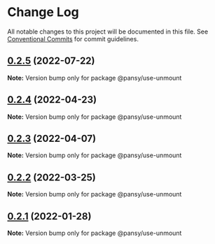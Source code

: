 # Change Log

All notable changes to this project will be documented in this file.
See [Conventional Commits](https://conventionalcommits.org) for commit guidelines.

## [0.2.5](https://github.com/pansyjs/react-hooks/compare/@pansy/use-unmount@0.2.4...@pansy/use-unmount@0.2.5) (2022-07-22)

**Note:** Version bump only for package @pansy/use-unmount





## [0.2.4](https://github.com/pansyjs/react-hooks/compare/@pansy/use-unmount@0.2.3...@pansy/use-unmount@0.2.4) (2022-04-23)

**Note:** Version bump only for package @pansy/use-unmount





## [0.2.3](https://github.com/pansyjs/react-hooks/compare/@pansy/use-unmount@0.2.2...@pansy/use-unmount@0.2.3) (2022-04-07)

**Note:** Version bump only for package @pansy/use-unmount





## [0.2.2](https://github.com/pansyjs/react-hooks/compare/@pansy/use-unmount@0.2.1...@pansy/use-unmount@0.2.2) (2022-03-25)

**Note:** Version bump only for package @pansy/use-unmount





## [0.2.1](https://github.com/pansyjs/react-hooks/compare/@pansy/use-unmount@0.2.0...@pansy/use-unmount@0.2.1) (2022-01-28)

**Note:** Version bump only for package @pansy/use-unmount
